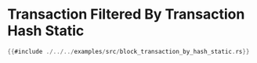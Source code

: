 # Transaction Filtered By Transaction Hash Static

```rs
{{#include ./../../examples/src/block_transaction_by_hash_static.rs}}
```

